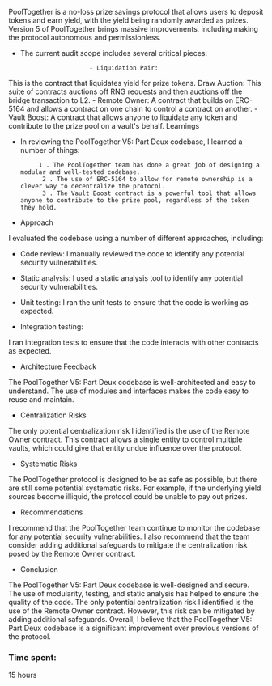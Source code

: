 PoolTogether is a no-loss prize savings protocol that allows users to deposit tokens and earn yield, with the yield being randomly awarded as prizes. Version 5 of PoolTogether brings massive improvements, including making the protocol autonomous and permissionless.

- The current audit scope includes several critical pieces:

                         - Liquidation Pair:
 This is the contract that liquidates yield for prize tokens.
Draw Auction: This suite of contracts auctions off RNG requests and then auctions off the bridge transaction to L2.
                        - Remote Owner:
 A contract that builds on ERC-5164 and allows a contract on one chain to control a contract on another.
                        - Vault Boost:
 A contract that allows anyone to liquidate any token and contribute to the prize pool on a vault's behalf.
Learnings

- In reviewing the PoolTogether V5: Part Deux codebase, I learned a number of things:

           1 . The PoolTogether team has done a great job of designing a modular and well-tested codebase.
            2 . The use of ERC-5164 to allow for remote ownership is a clever way to decentralize the protocol.
            3 . The Vault Boost contract is a powerful tool that allows anyone to contribute to the prize pool, regardless of the token they hold.

- Approach

I evaluated the codebase using a number of different approaches, including:

- Code review:
 I manually reviewed the code to identify any potential security vulnerabilities.

- Static analysis:
 I used a static analysis tool to identify any potential security vulnerabilities.

- Unit testing: I ran the unit tests to ensure that the code is working as expected.

- Integration testing:

 I ran integration tests to ensure that the code interacts with other contracts as expected.



- Architecture Feedback

The PoolTogether V5: Part Deux codebase is well-architected and easy to understand. The use of modules and interfaces makes the code easy to reuse and maintain.

- Centralization Risks

The only potential centralization risk I identified is the use of the Remote Owner contract. This contract allows a single entity to control multiple vaults, which could give that entity undue influence over the protocol.

- Systematic Risks

The PoolTogether protocol is designed to be as safe as possible, but there are still some potential systematic risks. For example, if the underlying yield sources become illiquid, the protocol could be unable to pay out prizes.

- Recommendations

I recommend that the PoolTogether team continue to monitor the codebase for any potential security vulnerabilities. I also recommend that the team consider adding additional safeguards to mitigate the centralization risk posed by the Remote Owner contract.

- Conclusion

The PoolTogether V5: Part Deux codebase is well-designed and secure. The use of modularity, testing, and static analysis has helped to ensure the quality of the code. The only potential centralization risk I identified is the use of the Remote Owner contract. However, this risk can be mitigated by adding additional safeguards. Overall, I believe that the PoolTogether V5: Part Deux codebase is a significant improvement over previous versions of the protocol.



### Time spent:
15 hours
